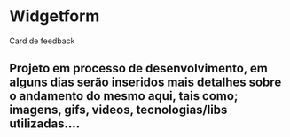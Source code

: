# Widgetform
Card de feedback

## Projeto em processo de desenvolvimento, em alguns dias serão inseridos mais detalhes sobre o andamento do mesmo aqui, tais como; imagens, gifs, videos, tecnologias/libs utilizadas....
